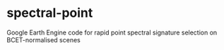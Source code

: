 # spectral-point
Google Earth Engine code for rapid point spectral signature selection on BCET-normalised scenes 
